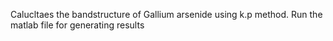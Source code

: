 Calucltaes the bandstructure of Gallium arsenide using k.p method.
Run the matlab file for generating results
